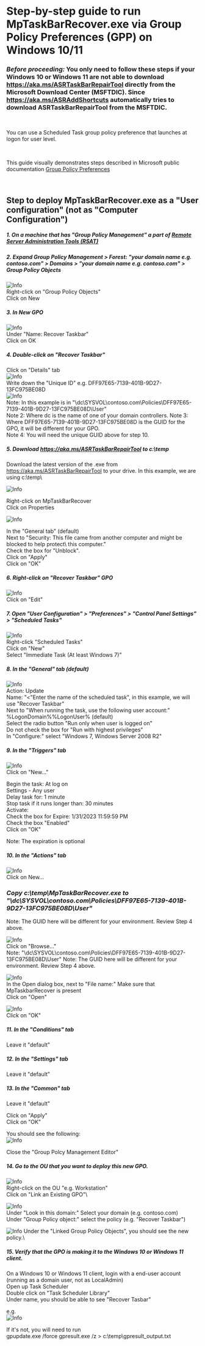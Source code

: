 # Step-by-step guide to run MpTaskBarRecover.exe via Group Policy Preferences (GPP) on Windows 10/11

### *Before proceeding:* You only need to follow these steps if your Windows 10 or Windows 11 are not able to download https://aka.ms/ASRTaskBarRepairTool directly from the Microsoft Download Center (MSFTDlC).  Since https://aka.ms/ASRAddShortcuts automatically tries to download ASRTaskBarRepairTool from the MSFTDlC.
<br />

You can use a Scheduled Task group policy preference that launches at logon for user level.

<br />

This guide visually demonstrates steps described in Microsoft public documentation [Group Policy Preferences](https://learn.microsoft.com/en-us/previous-versions/windows/it-pro/windows-server-2012-R2-and-2012/dn581922(v=ws.11))

<br />

## Step to deploy MpTaskBarRecover.exe as a "User configuration" (not as "Computer Configuration")
##### 1. On a machine that has "Group Policy Management" a part of [Remote Server Administration Tools (RSAT)](https://learn.microsoft.com/en-us/troubleshoot/windows-server/system-management-components/remote-server-administration-tools)


##### 2. Expand Group Policy Management > Forest: "your domain name e.g. contoso.com"  > Domains > "your domain name e.g. contoso.com" > Group Policy Objects

![Info](ImagesGPO/GPO18.png)\
Right-click on "Group Policy Objects"\
Click on New

##### 3. In New GPO
![Info](ImagesGPO/GPO19.png)\
Under "Name: Recover Taskbar"\
Click on OK

##### 4. Double-click on "Recover Taskbar"
Click on "Details" tab\
![Info](ImagesGPO/GPO25.png)\
Write down the "Unique ID" e.g. DFF97E65-7139-401B-9D27-13FC975BE08D\
![Info](ImagesGPO/GPO26.png)\
Note:  In this example is in "\\dc\SYSVOL\contoso.com\Policies\DFF97E65-7139-401B-9D27-13FC975BE08D\User"\
Note 2: Where dc is the name of one of your domain controllers. 
Note 3: Where DFF97E65-7139-401B-9D27-13FC975BE08D is the GUID for the GPO, it will be different for your GPO.\
Note 4: You will need the unique GUID above for step 10.

##### 5. Download https://aka.ms/ASRTaskBarRepairTool to c:\temp
Download the latest version of the .exe from https://aka.ms/ASRTaskBarRepairTool to your drive.  In this example, we are using c:\temp\

![Info](ImagesGPO/GPO27.png)

Right-click on MpTaskBarRecover\
Click on Properties

![Info](ImagesGPO/GPO28.png)

 In the "General tab" (default)\
Next to "Security: This file came from another computer and might be blocked to help protect\ this computer."\
Check the box for "Unblock".\
Click on "Apply"\
Click on "OK"

##### 6. Right-click on "Recover Taskbar" GPO
![Info](ImagesGPO/GPO20.png)\
Click on "Edit"

##### 7. Open "User Configuration" > "Preferences" > "Control Panel Settings" > "Scheduled Tasks"
![Info](ImagesGPO/GPO21.png)\
Right-click "Scheduled Tasks"\
Click on "New"\
Select "Immediate Task (At least Windows 7)"

##### 8. In the "General" tab (default)

![Info](ImagesGPO/GPO22.png)\
Action: Update\
Name: "<"Enter the name of the scheduled task", in this example, we will use "Recover Taskbar"\
Next to "When running the task, use the following user account:" %LogonDomain%\%LogonUser% (default) \
Select the radio button "Run only when user is logged on" \
Do not check the box for "Run with highest privileges"\
In "Configure:" select "Windows 7, Windows Server 2008 R2"

##### 9. In the "Triggers" tab
![Info](ImagesGPO/GPO29.png)\
Click on "New..."

Begin the task: At log on\
Settings - Any user\
Delay task for: 1 minute\
Stop task if it runs longer than: 30 minutes\
Activate:\
Check the box for Expire: 1/31/2023 11:59:59 PM\
Check the box "Enabled"\
Click on "OK"

Note: The expiration is optional

##### 10. In the "Actions" tab

![Info](ImagesGPO/GPO30.png)\
Click on New...

### *Copy c:\temp\MpTaskBarRecover.exe to "\\dc\SYSVOL\contoso.com\Policies\DFF97E65-7139-401B-9D27-13FC975BE08D\User"*
Note: The GUID here will be different for your environment.  Review Step 4 above.
>

![Info](ImagesGPO/GPO31.png)\
Click on "Browse..."\
Note: "\\dc\SYSVOL\contoso.com\Policies\DFF97E65-7139-401B-9D27-13FC975BE08D\User\"
Note: The GUID here will be different for your environment.  Review Step 4 above.

![Info](ImagesGPO/GPO32.png)\
In the Open dialog box, next to "File name:" Make sure that MpTaskbarRecover is present\
Click on "Open"

![Info](ImagesGPO/GPO33.png)\
Click on "OK"

##### 11. In the "Conditions" tab
Leave it "default"

##### 12. In the "Settings" tab
Leave it "default"

##### 13. In the "Common" tab
Leave it "default"

Click on "Apply"\
Click on "OK"

You should see the following:\
![Info](ImagesGPO/GPO34.png)

Close the "Group Polcy Management Editor"

##### 14. Go to the OU that you want to deploy this new GPO.

![Info](ImagesGPO/GPO35.png)\
Right-click on the OU "e.g. Workstation"\
Click on "Link an Existing GPO"\


![Info](ImagesGPO/GPO37.png)\
Under "Look in this domain:" Select your domain (e.g. contoso.com)\
Under "Group Policy object:" select the policy (e.g. "Recover Taskbar")

![Info](ImagesGPO/GPO38.png)
Under the "Linked Group Policy Objects", you should see the new policy.\

##### 15. Verify that the GPO is making it to the Windows 10 or Windows 11 client.
On a Windows 10 or Windows 11 client, login with a end-user account (running as a domain user, not as LocalAdmin)\
Open up Task Scheduler\
Double click on "Task Scheduler Library"\
Under name, you should be able to see "Recover Tasbar"
>

e.g.\
![Info](ImagesGPO/GPO39.png)

If it's not, you will need to run\
gpupdate.exe /force
gpresult.exe /z > c:\temp\gpresult_output.txt
